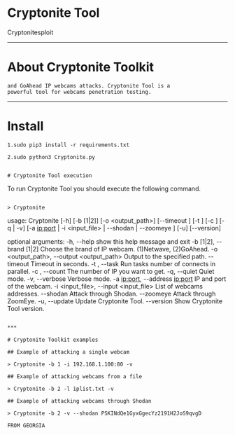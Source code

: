 # Cryptonite Tool

Cryptonitesploit


***

# About Cryptonite Toolkit

```Cryptonite Tool is a set of tools to provide Netwave 
and GoAhead IP webcams attacks. Cryptonite Tool is a 
powerful tool for webcams penetration testing.
```

***

# Install
```
1.sudo pip3 install -r requirements.txt

2.sudo python3 Cryptonite.py


# Cryptonite Tool execution

```
To run Cryptonite  Tool you should 
execute the following command.
```

> Cryptonite

```
usage: Cryptonite [-h] [-b [1|2]] [-o <output_path>] [--timeout <timeout>]
               [-t <tasks>] [-c <count>] [-q | -v]
               [-a <ip:port> | -i <input_file> | --shodan <api> | --zoomeye <api>]
               [-u] [--version]

optional arguments:
  -h, --help            show this help message and exit
  -b [1|2], --brand [1|2]
                        Choose the brand of IP webcam. (1)Netwave, (2)GoAhead.
  -o <output_path>, --output <output_path>
                        Output to the specified path.
  --timeout <timeout>   Timeout in seconds.
  -t <tasks>, --task <tasks>
                        Run tasks number of connects in parallel.
  -c <count>, --count <count>
                        The number of IP you want to get.
  -q, --quiet           Quiet mode.
  -v, --verbose         Verbose mode.
  -a <ip:port>, --address <ip:port>
                        IP and port of the webcam.
  -i <input_file>, --input <input_file>
                        List of webcams addresses.
  --shodan <api>        Attack through Shodan.
  --zoomeye <api>       Attack through ZoomEye.
  -u, --update          Update Cryptonite Tool.
  --version             Show Cryptonite Tool version.
```

***

# Cryptonite Toolkit examples

## Example of attacking a single webcam
    
> Cryptonite -b 1 -i 192.168.1.100:80 -v  

## Example of attacking webcams from a file

> Cryptonite -b 2 -l iplist.txt -v

## Example of attacking webcams through Shodan

> Cryptonite -b 2 -v --shodan PSKINdQe1GyxGgecYz2191H2JoS9qvgD

FROM GEORGIA

